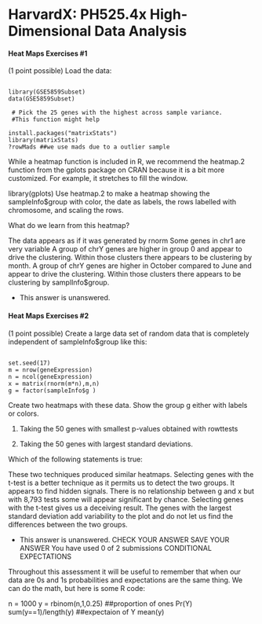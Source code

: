 
HarvardX: PH525.4x High-Dimensional Data Analysis 
======================================================

#### Heat Maps Exercises #1

(1 point possible)
Load the data:

<pre><code>
library(GSE5859Subset)
data(GSE5859Subset)
  
 # Pick the 25 genes with the highest across sample variance. 
 #This function might help

install.packages("matrixStats")
library(matrixStats)
?rowMads ##we use mads due to a outlier sample
</code></pre>

While a heatmap function is included in R, we recommend the heatmap.2 function from the gplots package on CRAN because it is a bit more customized. For example, it stretches to fill the window.

library(gplots)
Use heatmap.2 to make a heatmap showing the sampleInfo$group with color, the date as labels, the rows labelled with chromosome, and scaling the rows.

What do we learn from this heatmap?

 The data appears as if it was generated by rnorm  Some genes in chr1 are very variable  A group of chrY genes are higher in group 0 and appear to drive the clustering. Within those clusters there appears to be clustering by month.  A group of chrY genes are higher in October compared to June and appear to drive the clustering. Within those clusters there appears to be clustering by samplInfo$group.
- This answer is unanswered.


#### Heat Maps Exercises #2

(1 point possible)
Create a large data set of random data that is completely independent of sampleInfo$group like this:

<pre><code>
set.seed(17)
m = nrow(geneExpression)
n = ncol(geneExpression)
x = matrix(rnorm(m*n),m,n)
g = factor(sampleInfo$g )
</code></pre>  
Create two heatmaps with these data. Show the group g either with labels or colors.

1. Taking the 50 genes with smallest p-values obtained with rowttests

2. Taking the 50 genes with largest standard deviations.

Which of the following statements is true:

 These two techniques produced similar heatmaps.  Selecting genes with the t-test is a better technique as it permits us to detect the two groups. It appears to find hidden signals.  There is no relationship between g and x but with 8,793 tests some will appear significant by chance. Selecting genes with the t-test gives us a deceiving result.  The genes with the largest standard deviation add variability to the plot and do not let us find the differences between the two groups.
- This answer is unanswered.
CHECK YOUR ANSWER  SAVE YOUR ANSWER You have used 0 of 2 submissions
CONDITIONAL EXPECTATIONS

Throughout this assessment it will be useful to remember that when our data are 0s and 1s probabilities and expectations are the same thing. We can do the math, but here is some R code:

n = 1000
y = rbinom(n,1,0.25)
##proportion of ones Pr(Y)
sum(y==1)/length(y)
##expectaion of Y
mean(y)
